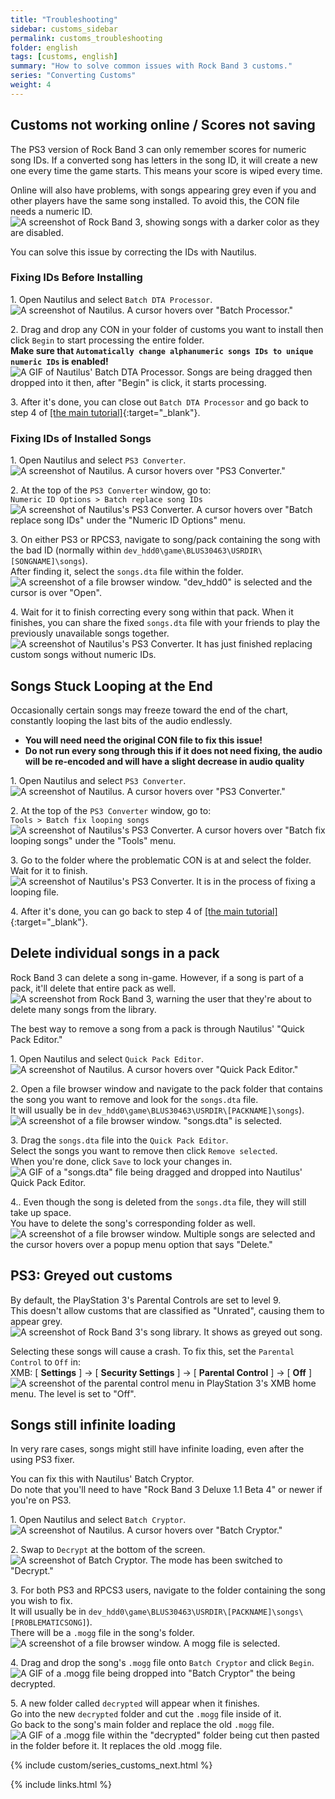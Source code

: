 ```yaml
---
title: "Troubleshooting"
sidebar: customs_sidebar
permalink: customs_troubleshooting
folder: english
tags: [customs, english]
summary: "How to solve common issues with Rock Band 3 customs."
series: "Converting Customs"
weight: 4
---
```


## Customs not working online / Scores not saving
The PS3 version of Rock Band 3 can only remember scores for numeric song IDs. If a converted song has letters in the song ID, it will create a new one every time the game starts. This means your score is wiped every time.

Online will also have problems, with songs appearing grey even if you and other players have the same song installed. To avoid this, the CON file needs a numeric ID.  
![A screenshot of Rock Band 3, showing songs with a darker color as they are disabled.](https://rb3pc.milohax.org/images/trbl/online/missingsong.png "Rock Band 3: Missing Songs Example")

You can solve this issue by correcting the IDs with Nautilus.

### Fixing IDs Before Installing

1\. Open Nautilus and select `Batch DTA Processor`.   
![A screenshot of Nautilus. A cursor hovers over "Batch Processor."](https://raw.githubusercontent.com/carlmylo/rb3-pc/refs/heads/main/images/xtra/customs/nautilushomebatchproc.png "Nautilus")

2\. Drag and drop any CON in your folder of customs you want to install then click `Begin` to start processing the entire folder.  
**Make sure that `Automatically change alphanumeric songs IDs to unique numeric IDs` is enabled!**  
![A GIF of Nautilus' Batch DTA Processor. Songs are being dragged then dropped into it then, after "Begin" is click, it starts processing.](https://raw.githubusercontent.com/carlmylo/rb3-pc/refs/heads/main/images/xtra/customs/nautilusbatchfix.gif "Batch DTA Processor")

3\. After it's done, you can close out `Batch DTA Processor` and go back to step 4 of [[the main tutorial]](https://carlmylo.github.io/rb3-pc/customs_360toPS3#4){:target="_blank"}.

### Fixing IDs of Installed Songs

1\. Open Nautilus and select `PS3 Converter`.  
![A screenshot of Nautilus. A cursor hovers over "PS3 Converter."](https://raw.githubusercontent.com/carlmylo/rb3-pc/refs/heads/main/images/xtra/customs/nautilushomeps3.png "Nautilus")

2\. At the top of the `PS3 Converter` window, go to:  
`Numeric ID Options > Batch replace song IDs`  
![A screenshot of Nautilus's PS3 Converter. A cursor hovers over "Batch replace song IDs" under the "Numeric ID Options" menu.](https://raw.githubusercontent.com/carlmylo/rb3-pc/refs/heads/main/images/xtra/customs/nautilusps3batchid.png "PS3 Converter")

3\. On either PS3 or RPCS3, navigate to song/pack containing the song with the bad ID (normally within `dev_hdd0\game\BLUS30463\USRDIR\[SONGNAME]\songs`).  
After finding it, select the `songs.dta` file within the folder. 
![A screenshot of a file browser window. "dev_hdd0" is selected and the cursor is over "Open".](https://raw.githubusercontent.com/carlmylo/rb3-pc/refs/heads/main/images/xtra/customs/nautilusps3batchselect.png "Select DTA file to edit")

4\. Wait for it to finish correcting every song within that pack. When it finishes, you can share the fixed `songs.dta` file with your friends to play the previously unavailable songs together.  
![A screenshot of Nautilus's PS3 Converter. It has just finished replacing custom songs without numeric IDs.](https://raw.githubusercontent.com/carlmylo/rb3-pc/refs/heads/main/images/xtra/customs/nautilusps3batchdone.png "PS3 Converter")

## Songs Stuck Looping at the End
Occasionally certain songs may freeze toward the end of the chart, constantly looping the last bits of the audio endlessly.  
* **You will need need the original CON file to fix this issue!**
* **Do not run every song through this if it does not need fixing, the audio will be re-encoded and will have a slight decrease in audio quality**

1\. Open Nautilus and select `PS3 Converter`.  
![A screenshot of Nautilus. A cursor hovers over "PS3 Converter."](https://raw.githubusercontent.com/carlmylo/rb3-pc/refs/heads/main/images/xtra/customs/nautilushomeps3.png "Nautilus")

2\. At the top of the `PS3 Converter` window, go to:  
`Tools > Batch fix looping songs`  
![A screenshot of Nautilus's PS3 Converter. A cursor hovers over "Batch fix looping songs" under the "Tools" menu.](https://raw.githubusercontent.com/carlmylo/rb3-pc/refs/heads/main/images/xtra/customs/nautilusps3batchloop.png "PS3 Converter")

3\. Go to the folder where the problematic CON is at and select the folder.  
Wait for it to finish.  
![A screenshot of Nautilus's PS3 Converter. It is in the process of fixing a looping file.](https://raw.githubusercontent.com/carlmylo/rb3-pc/refs/heads/main/images/xtra/customs/nautilusps3batchloopproc.png "PS3 Converter")

4\. After it's done, you can go back to step 4 of [[the main tutorial]](https://carlmylo.github.io/rb3-pc/customs_360toPS3#4){:target="_blank"}.

## Delete individual songs in a pack

Rock Band 3 can delete a song in-game. However, if a song is part of a pack, it'll delete that entire pack as well.  
![A screenshot from Rock Band 3, warning the user that they're about to delete many songs from the library.](https://raw.githubusercontent.com/carlmylo/rb3-pc/refs/heads/main/images/xtra/customs/rb3delwarn.png "Delete song")

The best way to remove a song from a pack is through Nautilus' "Quick Pack Editor."

1\. Open Nautilus and select `Quick Pack Editor`.  
![A screenshot of Nautilus. A cursor hovers over "Quick Pack Editor."](https://raw.githubusercontent.com/carlmylo/rb3-pc/refs/heads/main/images/xtra/customs/nautilushomepack.png "Nautilus")

2\. Open a file browser window and navigate to the pack folder that contains the song you want to remove and look for the `songs.dta` file.  
It will usually be in `dev_hdd0\game\BLUS30463\USRDIR\[PACKNAME]\songs`).
![A screenshot of a file browser window. "songs.dta" is selected.](https://raw.githubusercontent.com/carlmylo/rb3-pc/refs/heads/main/images/xtra/customs/findfolder.png "songs")

3\. Drag the `songs.dta` file into the `Quick Pack Editor`.  
Select the songs you want to remove then click `Remove selected`.  
When you're done, click `Save` to lock your changes in.  
![A GIF of a "songs.dta" file being dragged and dropped into Nautilus' Quick Pack Editor.](https://raw.githubusercontent.com/carlmylo/rb3-pc/refs/heads/main/images/xtra/customs/nautiluspackdrag.gif "Quick Pack Editor")

4.\. Even though the song is deleted from the `songs.dta` file, they will still take up space.  
You have to delete the song's corresponding folder as well.  
![A screenshot of a file browser window. Multiple songs are selected and the cursor hovers over a popup menu option that says "Delete."](https://raw.githubusercontent.com/carlmylo/rb3-pc/refs/heads/main/images/xtra/customs/packdelfolder.png "songs")

## PS3: Greyed out customs

By default, the PlayStation 3's Parental Controls are set to level 9.  
This doesn't allow customs that are classified as "Unrated", causing them to appear grey. 
![A screenshot of Rock Band 3's song library. It shows as greyed out song.](https://raw.githubusercontent.com/carlmylo/rb3-pc/refs/heads/main/images/xtra/customs/ps3grey.png "Rock Band 3: Grey Songs")

Selecting these songs will cause a crash.
To fix this, set the `Parental Control` to `Off` in:  
XMB: [ **Settings** ] -> [ **Security Settings** ] -> [ **Parental Control** ] -> [ **Off** ]  
![A screenshot of the parental control menu in PlayStation 3's XMB home menu. The level is set to "Off".](https://raw.githubusercontent.com/carlmylo/rb3-pc/refs/heads/main/images/xtra/customs/ps3parental.png "Parental Control")

## Songs still infinite loading

In very rare cases, songs might still have infinite loading, even after the using PS3 fixer.  

You can fix this with Nautilus' Batch Cryptor.  
Do note that you'll need to have "Rock Band 3 Deluxe 1.1 Beta 4" or newer if you're on PS3.  

1\. Open Nautilus and select `Batch Cryptor`.  
![A screenshot of Nautilus. A cursor hovers over "Batch Cryptor."](https://raw.githubusercontent.com/carlmylo/rb3-pc/refs/heads/main/images/xtra/customs/nautilushomepack.png "Nautilus")

2\. Swap to `Decrypt` at the bottom of the screen.  
![A screenshot of Batch Cryptor. The mode has been switched to "Decrypt."](https://raw.githubusercontent.com/carlmylo/rb3-pc/refs/heads/main/images/xtra/customs/nautiluscryptdecrypt.png "Batch Cryptor")

3\. For both PS3 and RPCS3 users, navigate to the folder containing the song you wish to fix.  
It will usually be in `dev_hdd0\game\BLUS30463\USRDIR\[PACKNAME]\songs\[PROBLEMATICSONG]`).  
There will be a `.mogg` file in the song's folder.  
![A screenshot of a file browser window. A mogg file is selected.](https://raw.githubusercontent.com/carlmylo/rb3-pc/refs/heads/main/images/xtra/customs/findmogg.png "MOGG File")

4\. Drag and drop the song's `.mogg` file onto `Batch Cryptor` and click `Begin`.  
![A GIF of a .mogg file being dropped into "Batch Cryptor" the being decrypted.](https://raw.githubusercontent.com/carlmylo/rb3-pc/refs/heads/main/images/xtra/customs/nautiluscryptdecryptmogg.gif "Quick Convert")

5\. A new folder called `decrypted` will appear when it finishes.  
Go into the new `decrypted` folder and cut the `.mogg` file inside of it.  
Go back to the song's main folder and replace the old `.mogg` file.
![A GIF of a .mogg file within the "decrypted" folder being cut then pasted in the folder before it. It replaces the old .mogg file.](https://raw.githubusercontent.com/carlmylo/rb3-pc/refs/heads/main/images/xtra/customs/moggreplace.gif "Quick Convert")

{% include custom/series_customs_next.html %}

{% include links.html %}